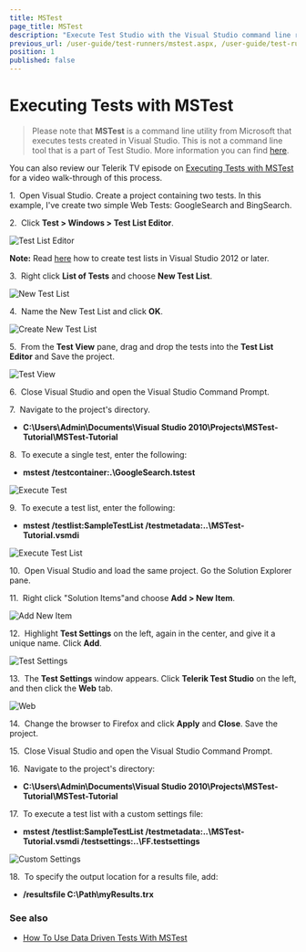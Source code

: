 ```yaml
---
title: MSTest
page_title: MSTest
description: "Execute Test Studio with the Visual Studio command line runner MSTest. "
previous_url: /user-guide/test-runners/mstest.aspx, /user-guide/test-runners/mstest
position: 1
published: false
---
```

# Executing Tests with MSTest

> Please note that **MSTest** is a command line utility from Microsoft that executes tests created in Visual Studio. This is not a command line tool that is a part of Test Studio. More information you can find <a href="https://msdn.microsoft.com/en-us/library/ms182487.aspx" target="_blank">here</a>.

You can also review our Telerik TV episode on <a href="http://tv.telerik.com/watch/automated-testing-tools/webui-test-studio-executing-webui-tests-with-mstest" target="_blank">Executing Tests with MSTest</a> for a video walk-through of this process.

1.&nbsp; Open Visual Studio. Create a project containing two tests. In this example, I've create two simple Web Tests: GoogleSearch and BingSearch.

2.&nbsp; Click **Test > Windows > Test List Editor**.

![Test List Editor][1]

**Note:** Read <a href="/getting-started/test-execution/visual-studio-2012-and-later-test-list" target="_blank">here</a> how to create test lists in Visual Studio 2012 or later.

3.&nbsp; Right click **List of Tests** and choose **New Test List**.

![New Test List][2]

4.&nbsp; Name the New Test List and click **OK**.

![Create New Test List][3]

5.&nbsp; From the **Test View** pane, drag and drop the tests into the **Test List Editor** and Save the project.

![Test View][4]

6.&nbsp; Close Visual Studio and open the Visual Studio Command Prompt.

7.&nbsp; Navigate to the project's directory.

- **C:\Users\Admin\Documents\Visual Studio 2010\Projects\MSTest-Tutorial\MSTest-Tutorial**

8.&nbsp; To execute a single test, enter the following:

- **mstest /testcontainer:.\GoogleSearch.tstest**

![Execute Test][5]

9.&nbsp; To execute a test list, enter the following:

- **mstest /testlist:SampleTestList /testmetadata:..\MSTest-Tutorial.vsmdi**

![Execute Test List][6]


10.&nbsp; Open Visual Studio and load the same project. Go the Solution Explorer pane.

11.&nbsp; Right click "Solution Items"and choose **Add > New Item**.

![Add New Item][7]

12.&nbsp; Highlight **Test Settings** on the left, again in the center, and give it a unique name. Click **Add**.

![Test Settings][8]

13.&nbsp; The **Test Settings** window appears. Click **Telerik Test Studio** on the left, and then click the **Web** tab.

![Web][9]

14.&nbsp; Change the browser to Firefox and click **Apply** and **Close**. Save the project.

15.&nbsp; Close Visual Studio and open the Visual Studio Command Prompt.

16.&nbsp; Navigate to the project's directory:

- **C:\Users\Admin\Documents\Visual Studio 2010\Projects\MSTest-Tutorial\MSTest-Tutorial**

17.&nbsp; To execute a test list with a custom settings file:
 
- **mstest /testlist:SampleTestList /testmetadata:..\MSTest-Tutorial.vsmdi /testsettings:..\FF.testsettings**

![Custom Settings][10]

18.&nbsp; To specify the output location for a results file, add: 

- **/resultsfile C:\Path\myResults.trx**

### See also
* <a href="/knowledge-base/data-driven-testing-kb/data-driven-test-with-mstest" target="_blank">How To Use Data Driven Tests With MSTest</a>


[1]: /img/features/test-runners/mstest/fig1.png
[2]: /img/features/test-runners/mstest/fig2.png
[3]: /img/features/test-runners/mstest/fig3.png
[4]: /img/features/test-runners/mstest/fig4.png
[5]: /img/features/test-runners/mstest/fig5.png
[6]: /img/features/test-runners/mstest/fig6.png
[7]: /img/features/test-runners/mstest/fig7.png
[8]: /img/features/test-runners/mstest/fig8.png
[9]: /img/features/test-runners/mstest/fig9.png
[10]: /img/features/test-runners/mstest/fig10.png

